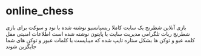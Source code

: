 # online_chess
بازی آنلاین شطرنج
یک سایت کاملا ریسپانسیو نوشته شده با نود و سوکت برای بازی شطرنج
ربات تلگرامی مدیریت سایت با پایتون نوشته شده است
اطلاعات امنیتی مقل کلمه عبو  و توکن ها بشکل ستاره تایپ شده که میبایست با کلمات عبور و توکن های شما جایگزین شوند


